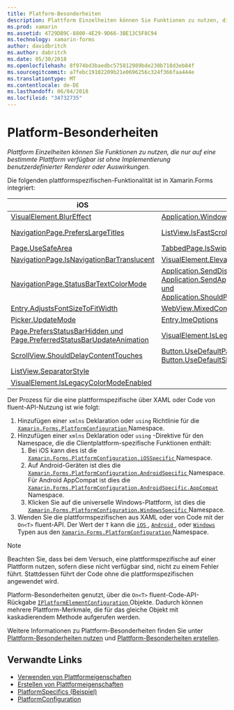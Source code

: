 ```yaml
---
title: Platform-Besonderheiten
description: Plattform Einzelheiten können Sie Funktionen zu nutzen, die nur auf eine bestimmte Plattform verfügbar ist ohne Implementierung benutzerdefinierter Renderer oder Auswirkungen.
ms.prod: xamarin
ms.assetid: 4729DB9C-8800-4E29-9D66-3BE13C5F8C94
ms.technology: xamarin-forms
author: davidbritch
ms.author: dabritch
ms.date: 05/30/2018
ms.openlocfilehash: 8f974bd3baedbc575812989bde230b718d3eb84f
ms.sourcegitcommit: a7febc19102209b21e0696256c324f366faa444e
ms.translationtype: MT
ms.contentlocale: de-DE
ms.lasthandoff: 06/04/2018
ms.locfileid: "34732735"
---
```

# <a name="platform-specifics"></a>Platform-Besonderheiten

_Plattform Einzelheiten können Sie Funktionen zu nutzen, die nur auf eine bestimmte Plattform verfügbar ist ohne Implementierung benutzerdefinierter Renderer oder Auswirkungen._

Die folgenden plattformspezifischen-Funktionalität ist in Xamarin.Forms integriert:

|iOS|Android|Windows|
|--- |--- |--- |
|[VisualElement.BlurEffect](~/xamarin-forms/platform/platform-specifics/consuming/ios.md#blur)|[Application.WindowSoftInputModeAdjust](~/xamarin-forms/platform/platform-specifics/consuming/android.md#soft_input_mode)|[Page.ToolbarPlacement](~/xamarin-forms/platform/platform-specifics/consuming/windows.md#toolbar_placement)|
|[NavigationPage.PrefersLargeTitles](~/xamarin-forms/platform/platform-specifics/consuming/ios.md#large_title)|[ListView.IsFastScrollEnabled](~/xamarin-forms/platform/platform-specifics/consuming/android.md#fastscroll)|[MasterDetailPage.CollapsedPaneWidth und MasterDetailPage.CollapseStyle](~/xamarin-forms/platform/platform-specifics/consuming/windows.md#collapsable_navigation_bar)|
|[Page.UseSafeArea](~/xamarin-forms/platform/platform-specifics/consuming/ios.md#safe_area_layout)|[TabbedPage.IsSwipePagingEnabled](~/xamarin-forms/platform/platform-specifics/consuming/android.md#enable_swipe_paging)|[WebView.IsJavaScriptAlertEnabled](~/xamarin-forms/platform/platform-specifics/consuming/windows.md#webview-javascript-alert)
|[NavigationPage.IsNavigationBarTranslucent](~/xamarin-forms/platform/platform-specifics/consuming/ios.md#translucent_navigation_bar)|[VisualElement.Elevation](~/xamarin-forms/platform/platform-specifics/consuming/android.md#elevation)|[SearchBar.IsSpellCheckEnabled](~/xamarin-forms/platform/platform-specifics/consuming/windows.md#searchbar-spellcheck)
|[NavigationPage.StatusBarTextColorMode](~/xamarin-forms/platform/platform-specifics/consuming/ios.md#status_bar_color_mode)|[Application.SendDisappearingEventOnPause Application.SendAppearingEventOnResume und Application.ShouldPreserveKeyboardOnResume](~/xamarin-forms/platform/platform-specifics/consuming/android.md#disable_lifecycle_events)|[InputView.DetectReadingOrderFromContent Label.DetectReadingOrderFromContent](~/xamarin-forms/platform/platform-specifics/consuming/windows.md#inputview-readingorder)
|[Entry.AdjustsFontSizeToFitWidth](~/xamarin-forms/platform/platform-specifics/consuming/ios.md#adjust_font_size)|[WebView.MixedContentMode](~/xamarin-forms/platform/platform-specifics/consuming/android.md#webview-mixed-content)|[VisualElement.IsLegacyColorModeEnabled](~/xamarin-forms/platform/platform-specifics/consuming/windows.md#legacy-color-mode)|
|[Picker.UpdateMode](~/xamarin-forms/platform/platform-specifics/consuming/ios.md#picker_update_mode)|[Entry.ImeOptions](~/xamarin-forms/platform/platform-specifics/consuming/android.md#entry-imeoptions)|[ListView.SelectionMode](~/xamarin-forms/platform/platform-specifics/consuming/windows.md#listview-selectionmode)|
|[Page.PrefersStatusBarHidden und Page.PreferredStatusBarUpdateAnimation](~/xamarin-forms/platform/platform-specifics/consuming/ios.md#set_status_bar_visibility)|[VisualElement.IsLegacyColorModeEnabled](~/xamarin-forms/platform/platform-specifics/consuming/android.md#legacy-color-mode)|
|[ScrollView.ShouldDelayContentTouches](~/xamarin-forms/platform/platform-specifics/consuming/ios.md#delay_content_touches)|[Button.UseDefaultPadding und Button.UseDefaultShadow](~/xamarin-forms/platform/platform-specifics/consuming/android.md#button-padding-shadow)|
|[ListView.SeparatorStyle](~/xamarin-forms/platform/platform-specifics/consuming/ios.md#listview-separatorstyle)|
|[VisualElement.IsLegacyColorModeEnabled](~/xamarin-forms/platform/platform-specifics/consuming/ios.md#legacy-color-mode)|

Der Prozess für die eine plattformspezifische über XAML oder Code von fluent-API-Nutzung ist wie folgt:

1. Hinzufügen einer `xmlns` Deklaration oder `using` Richtlinie für die [ `Xamarin.Forms.PlatformConfiguration` ](https://developer.xamarin.com/api/namespace/Xamarin.Forms.PlatformConfiguration/) Namespace.
1. Hinzufügen einer `xmlns` Deklaration oder `using` -Direktive für den Namespace, die die Clientplattform-spezifische Funktionen enthält:
    1. Bei iOS kann dies ist die [ `Xamarin.Forms.PlatformConfiguration.iOSSpecific` ](https://developer.xamarin.com/api/namespace/Xamarin.Forms.PlatformConfiguration.iOSSpecific/) Namespace.
    1. Auf Android-Geräten ist dies die [ `Xamarin.Forms.PlatformConfiguration.AndroidSpecific` ](https://developer.xamarin.com/api/namespace/Xamarin.Forms.PlatformConfiguration.AndroidSpecific/) Namespace. Für Android AppCompat ist dies die [ `Xamarin.Forms.PlatformConfiguration.AndroidSpecific.AppCompat` ](https://developer.xamarin.com/api/namespace/Xamarin.Forms.PlatformConfiguration.AndroidSpecific.AppCompat/) Namespace.
    1. Klicken Sie auf die universelle Windows-Plattform, ist dies die [ `Xamarin.Forms.PlatformConfiguration.WindowsSpecific` ](https://developer.xamarin.com/api/namespace/Xamarin.Forms.PlatformConfiguration.WindowsSpecific/) Namespace.
1. Wenden Sie die plattformspezifischen aus XAML oder von Code mit der `On<T>` fluent-API. Der Wert der `T` kann die [ `iOS` ](https://developer.xamarin.com/api/type/Xamarin.Forms.PlatformConfiguration.iOS/), [ `Android` ](https://developer.xamarin.com/api/type/Xamarin.Forms.PlatformConfiguration.Android/), oder [ `Windows` ](https://developer.xamarin.com/api/type/Xamarin.Forms.PlatformConfiguration.Windows/) Typen aus den [ `Xamarin.Forms.PlatformConfiguration` ](https://developer.xamarin.com/api/namespace/Xamarin.Forms.PlatformConfiguration/) Namespace.

> [!NOTE]
> Beachten Sie, dass bei dem Versuch, eine plattformspezifische auf einer Plattform nutzen, sofern diese nicht verfügbar sind, nicht zu einem Fehler führt. Stattdessen führt der Code ohne die plattformspezifischen angewendet wird.

Platform-Besonderheiten genutzt, über die `On<T>` fluent-Code-API-Rückgabe [ `IPlatformElementConfiguration` ](https://developer.xamarin.com/api/type/Xamarin.Forms.IPlatformElementConfiguration%3CTPlatform,TElement%3E/) Objekte. Dadurch können mehrere Plattform-Merkmale, die für das gleiche Objekt mit kaskadierendem Methode aufgerufen werden.

Weitere Informationen zu Plattform-Besonderheiten finden Sie unter [Plattform-Besonderheiten nutzen](~/xamarin-forms/platform/platform-specifics/consuming/index.md) und [Plattform-Besonderheiten erstellen](~/xamarin-forms/platform/platform-specifics/creating.md).


## <a name="related-links"></a>Verwandte Links

- [Verwenden von Plattformeigenschaften](~/xamarin-forms/platform/platform-specifics/consuming/index.md)
- [Erstellen von Plattformeigenschaften](~/xamarin-forms/platform/platform-specifics/creating.md)
- [PlatformSpecifics (Beispiel)](https://developer.xamarin.com/samples/xamarin-forms/userinterface/platformspecifics/)
- [PlatformConfiguration](https://developer.xamarin.com/api/namespace/Xamarin.Forms.PlatformConfiguration/)

